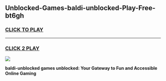 
## Unblocked-Games-baldi-unblocked-Play-Free-bt6gh
<h3>
<a href="https://premium76.site?title=baldi-unblocked&ref=18A1">CLICK TO PLAY</a></h3>
<hr>

<h3>
<a href="https://premium76.site?title=baldi-unblocked&ref=18A1">CLICK 2 PLAY</a>
  
</h3>

<a href="https://premium76.site?title=baldi-unblocked&ref=18A1"><img src="https://clearcache.store/games.png"></a>


**baldi-unblocked games unblocked: Your Gateway to Fun and Accessible Online Gaming**
